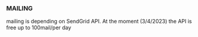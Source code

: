 ### MAILING
mailing is depending on SendGrid API. At the moment (3/4/2023) the API is free up to 100mail/per day